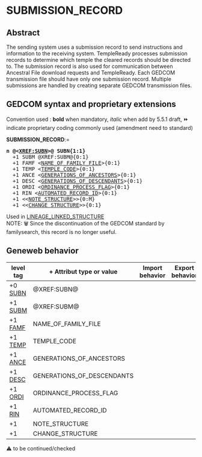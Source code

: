 ﻿# SUBMISSION_RECORD
## Abstract
The sending system uses a submission record to send instructions and information to the receiving
system. TempleReady processes submission records to determine which temple the cleared records
should be directed to. The submission record is also used for communication between Ancestral File
download requests and TempleReady. Each GEDCOM transmission file should have only one
submission record. Multiple submissions are handled by creating separate GEDCOM transmission
files.


## GEDCOM syntax and proprietary extensions
Convention used : **bold** when mandatory, _italic_ when add by 5.5.1 draft, &#x23E9; indicate proprietary coding commonly used (amendment need to standard)<br />

**SUBMISSION_RECORD**:=
<pre>
<b>n @&lt;<a href=Ged.XREF_SUBN.md>XREF:SUBN</a>&gt;@ SUBN{1:1}</b>
  +1 SUBM @XREF:SUBM@{0:1}
  +1 FAMF &lt;<a href=Ged.NAME_OF_FAMILY_FILE.md>NAME_OF_FAMILY_FILE</a>&gt;{0:1}
  +1 TEMP &lt;<a href=Ged.TEMPLE_CODE.md>TEMPLE_CODE</a>&gt;{0:1}
  +1 ANCE &lt;<a href=Ged.GENERATIONS_OF_ANCESTORS.md>GENERATIONS_OF_ANCESTORS</a>&gt;{0:1}
  +1 DESC &lt;<a href=Ged.GENERATIONS_OF_DESCENDANTS.md>GENERATIONS_OF_DESCENDANTS</a>&gt;{0:1}
  +1 ORDI &lt;<a href=Ged.ORDINANCE_PROCESS_FLAG.md>ORDINANCE_PROCESS_FLAG</a>&gt;{0:1}
  +1 RIN &lt;<a href=Ged.AUTOMATED_RECORD_ID.md>AUTOMATED_RECORD_ID</a>&gt;{0:1}
  +1 &lt;&lt;<a href=Ged.NOTE_STRUCTURE.md>NOTE_STRUCTURE</a>&gt;&gt;{0:M}
  +1 &lt;&lt;<a href=Ged.CHANGE_STRUCTURE.md>CHANGE_STRUCTURE</a>&gt;&gt;{0:1}
</pre>
Used in <a href=Ged.LINEAGE_LINKED_STRUCTURE.md>LINEAGE_LINKED_STRUCTURE</a><br />
NOTE: :wastebasket: Since the discontinuation of the GEDCOM standard by familysearch, this record is no longer useful.
## Geneweb behavior

level tag  | + Attribut type or value | Import behavior | Export behavior  | Comment 
---------- | ------------- | :---------------: | :-----------------:| -----------
+0 <a href=Ged.GLOSSARY.md#subn>SUBN</a> | @XREF:SUBN@ | | |
+1 <a href=Ged.GLOSSARY.md#subm>SUBM</a> | @XREF:SUBM@ | | |
+1 <a href=Ged.GLOSSARY.md#famf>FAMF</a> | NAME_OF_FAMILY_FILE | | |
+1 <a href=Ged.GLOSSARY.md#temp>TEMP</a> | TEMPLE_CODE | | |
+1 <a href=Ged.GLOSSARY.md#ance>ANCE</a> | GENERATIONS_OF_ANCESTORS | | |
+1 <a href=Ged.GLOSSARY.md#desc>DESC</a> | GENERATIONS_OF_DESCENDANTS | | |
+1 <a href=Ged.GLOSSARY.md#ordi>ORDI</a> | ORDINANCE_PROCESS_FLAG | | |
+1 <a href=Ged.GLOSSARY.md#rin>RIN</a> | AUTOMATED_RECORD_ID | | |
+1  | NOTE_STRUCTURE | | |
+1  | CHANGE_STRUCTURE | | |

:warning: to be continued/checked

